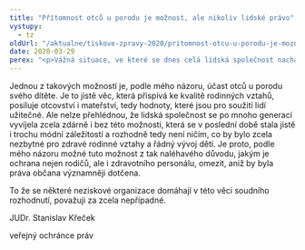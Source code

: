 ```yaml
---
title: "Přítomnost otců u porodu je možnost, ale nikoliv lidské právo"
vystupy:
  - tz
oldUrl: "/aktualne/tiskove-zpravy-2020/pritomnost-otcu-u-porodu-je-moznost-ale-nikoliv-lidske-pravo/"
date: 2020-03-29
perex: "<p>Vážná situace, ve které se dnes celá lidská společnost nachází, je jistě příležitostí zamyslet nad tím, co jsou skutečná lidská práva člověka, která musí být v každé situaci a za každou cenu respektována a jejichž existence nesmí být nijak a nikdy ohrožena, a co jsou jen další možnosti, které rozšiřují míru svobody občana, ale nejsou pro zachování řádného fungování společnosti zásadní. A je tedy možné je, za určitých okolností, z dobrých důvodů omezit.</p>"
---
```


<!-- imported from the old website -->

<p>Jednou z takových možností je, podle mého názoru, účast otců u porodu svého dítěte. Je to jistě věc, která přispívá ke kvalitě rodinných vztahů, posiluje otcovství i mateřství, tedy hodnoty, které jsou pro soužití lidí užitečné. Ale nelze přehlédnou, že lidská společnost se po mnoho generací vyvíjela zcela zdárně i bez této možnosti, která se v poslední době stala jistě i trochu módní záležitostí a rozhodně tedy není ničím, co by bylo zcela nezbytné pro zdravé rodinné vztahy a řádný vývoj dětí. Je proto, podle mého názoru možné tuto možnost z tak naléhavého důvodu, jakým je ochrana nejen rodičů, ale i zdravotního personálu, omezit, aniž by byla práva občana významněji dotčena. </p> <p>To že se některé neziskové organizace domáhají v této věci soudního rozhodnutí, považuji za zcela nepřípadné.</p> <p>JUDr. Stanislav Křeček</p> veřejný ochránce práv
